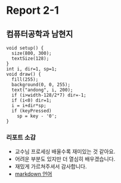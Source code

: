 # Report 2-1
## 컴퓨터공학과 남현지

```
void setup() {
  size(800, 300);
  textSize(128);
}
int i, dir=1, sp=1;
void draw() {
  fill(255);
  background(0, 0, 255);
  text("andong", i, 200);
  if (i>width-128/2*7) dir=-1;
  if (i<0) dir=1;
  i = i+dir*sp;
  if (keyPressed)
    sp = key - '0';
}
```
### 리포트 소감
* 교수님 프로세싱 배울수록 재미있는 것 같아요.
* 어려운 부분도 있지만 더 열심히 배우겠습니다.
* 재밌게 가르쳐주셔서 감사합니다.
* [markdown 언어](https://gist.github.com/ihoneymon/652be052a0727ad59601)
